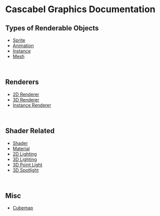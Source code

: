 # Cascabel Graphics Documentation

## Types of Renderable Objects
- [Sprite](sprite.md)
- [Animation](anim.md)
- [Instance](instance.md)
- [Mesh](mesh.md)

<br>

## Renderers
- [2D Renderer](renderer2d.md)
- [3D Renderer](renderer3d.md)
- [Instance Renderer](rendereri.md)

<br>

## Shader Related
- [Shader](shader.md)
- [Material](material.md)
- [2D Lighting](light2d.md)
- [3D Lighting](light3d.md)
- [3D Point Light](light_point3d.md)
- [3D Spotlight](light_spot3d.md)

<br>

## Misc
- [Cubemap](cubemap.md)
